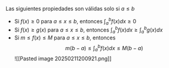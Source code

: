 Las siguientes propiedades son válidas solo si $a≤b$
- Si $f(x)≥0$ para $a≤x≤b$, entonces $\int_a^bf(x)dx≥0$
- Si $f(x)≥g(x)$ para $a≤x≤b$, entonces $\int_a^bf(x)dx≥\int_a^bg(x)dx$
- Si $m≤f(x)≤M$ para $a≤x≤b$, entonces$$m(b-a)≤\int_a^bf(x)dx≤M(b-a)$$
![[Pasted image 20250211200921.png]]
